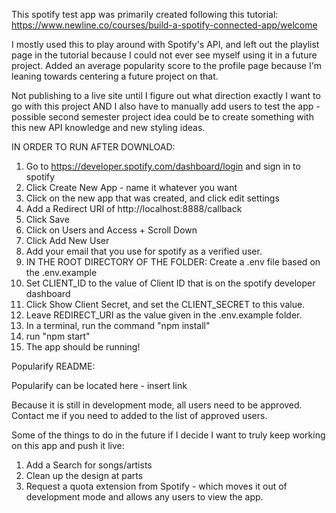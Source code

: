 This spotify test app was primarily created following this tutorial:
https://www.newline.co/courses/build-a-spotify-connected-app/welcome

I mostly used this to play around with Spotify's API, and left out the playlist page in the tutorial
because I could not ever see myself using it in a future project. Added an average popularity score
to the profile page because I'm leaning towards centering a future project on that.

Not publishing to a live site until I figure out what direction exactly I want to go with this project
AND I also have to manually add users to test the app - possible second semester project idea could be 
to create something with this new API knowledge and new styling ideas. 

IN ORDER TO RUN AFTER DOWNLOAD: 
1. Go to https://developer.spotify.com/dashboard/login and sign in to spotify
2. Click Create New App - name it whatever you want
3. Click on the new app that was created, and click edit settings
4. Add a Redirect URI of http://localhost:8888/callback
5. Click Save
6. Click on Users and Access + Scroll Down
7. Click Add New User 
8. Add your email that you use for spotify as a verified user.
9. IN THE ROOT DIRECTORY OF THE FOLDER: Create a .env file based on the .env.example 
10. Set CLIENT_ID to the value of Client ID that is on the spotify developer dashboard
11. Click Show Client Secret, and set the CLIENT_SECRET to this value.
12. Leave REDIRECT_URI as the value given in the .env.example folder.
13. In a terminal, run the command "npm install"
14. run "npm start"
15. The app should be running!

Popularify README:

Popularify can be located here - insert link

Because it is still in development mode, all users need to be approved. Contact me if you need to added to the list of approved users.

Some of the things to do in the future if I decide I want to truly keep working on this app and push it live: 

1. Add a Search for songs/artists
2. Clean up the design at parts
3. Request a quota extension from Spotify - which moves it out of development mode and allows any users to view the app.